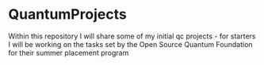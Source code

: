 # QuantumProjects

 Within this repository I will share some of my initial qc projects - for starters I will be working on the tasks set by the Open Source Quantum Foundation for their summer placement program

